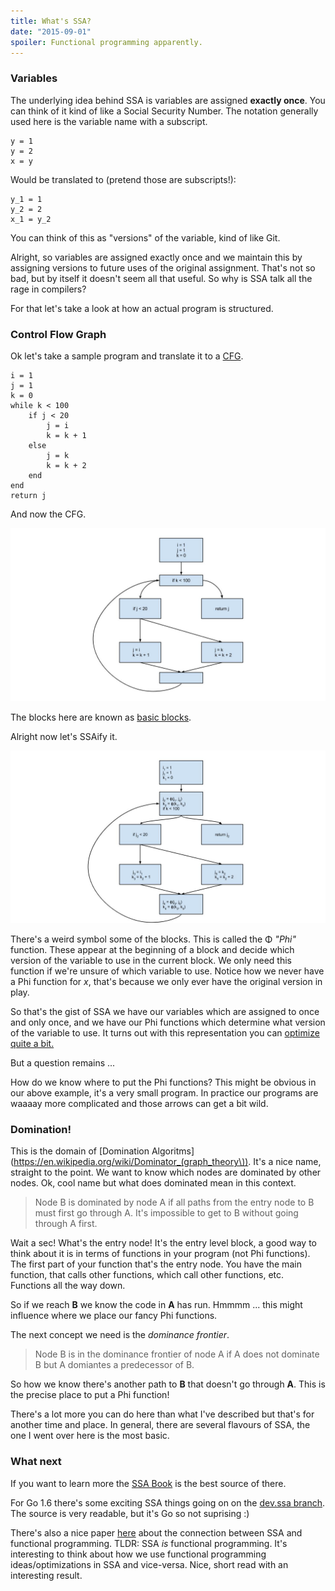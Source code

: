 ```yaml
---
title: What's SSA?
date: "2015-09-01"
spoiler: Functional programming apparently.
---
```


### Variables

The underlying idea behind SSA is variables are assigned **exactly once**. You can think of it kind of like a Social Security Number. The notation generally used here is the variable name with a subscript.

```
y = 1
y = 2
x = y
```

Would be translated to (pretend those are subscripts!):

```
y_1 = 1
y_2 = 2
x_1 = y_2
```

You can think of this as "versions" of the variable, kind of like Git. 

Alright, so variables are assigned exactly once and we maintain this by assigning versions to future uses of the original assignment. That's not so bad, but by itself it doesn't seem all that useful. So why is SSA talk all the rage in compilers?

For that let's take a look at how an actual program is structured.

### Control Flow Graph

Ok let's take a sample program and translate it to a [CFG](https://en.wikipedia.org/wiki/Control_flow_graph).

```
i = 1
j = 1
k = 0
while k < 100
    if j < 20
        j = i
        k = k + 1
    else
        j = k
        k = k + 2
    end
end
return j
```

And now the CFG.

![CFG 1, no SSA](cfg1.jpg)

The blocks here are known as [basic blocks](https://en.wikipedia.org/wiki/Basic_block).

Alright now let's SSAify it.

![CFG 1, with SSA](cfg2.jpg)

There's a weird symbol some of the blocks. This is called the Φ *"Phi"* function. These appear at the beginning of a block and decide which version of the variable to use in the current block. We only need this function if we're unsure of which variable to use. Notice how we never have a Phi function for *x*, that's because we only ever have the original version in play.

So that's the gist of SSA we have our variables which are assigned to once and only once, and we have our Phi functions which determine what version of the variable to use. It turns out with this representation you can [optimize quite a bit.](https://en.wikipedia.org/wiki/Optimizing_compiler#SSA-based_optimizations)

But a question remains ...

How do we know where to put the Phi functions? This might be obvious in our above example, it's a very small program. In practice our programs are waaaay more complicated and those arrows can get a bit wild.

### Domination!

This is the domain of [Domination Algoritms](https://en.wikipedia.org/wiki/Dominator_(graph_theory\)). It's a nice name, straight to the point. We want to know which nodes are dominated by other nodes. Ok, cool name but what does dominated mean in this context.

> Node B is dominated by node A if all paths from the entry node to B must first go through A. It's impossible to get to B without going through A first.

Wait a sec! What's the entry node! It's the entry level block, a good way to think about it is in terms of functions in your program (not Phi functions). The first part of your function that's the entry node. You have the main function, that calls other functions, which call other functions, etc. Functions all the way down.

So if we reach **B** we know the code in **A** has run. Hmmmm ... this might influence where we place our fancy Phi functions.

The next concept we need is the *dominance frontier*.

> Node B is in the dominance frontier of node A if A does not dominate B but A domiantes a predecessor of B.

So how we know there's another path to **B** that doesn't go through **A**. This is the precise place to put a Phi function!

There's a lot more you can do here than what I've described but that's for another time and place. In general, there are several flavours of SSA, the one I went over here is the most basic.

### What next

If you want to learn more the [SSA Book](http://ssabook.gforge.inria.fr/latest/book.pdf) is the best source of there.

For Go 1.6 there's some exciting SSA things going on on the [dev.ssa branch](https://github.com/golang/go/commits/dev.ssa). The source is very readable, but it's Go so not suprising :)

There's also a nice paper [here](http://dl.acm.org/citation.cfm?id=278285) about the connection between SSA and functional programming. TLDR: SSA *is* functional programming. It's interesting to think about how we use functional programming ideas/optimizations in SSA and vice-versa. Nice, short read with an interesting result.
